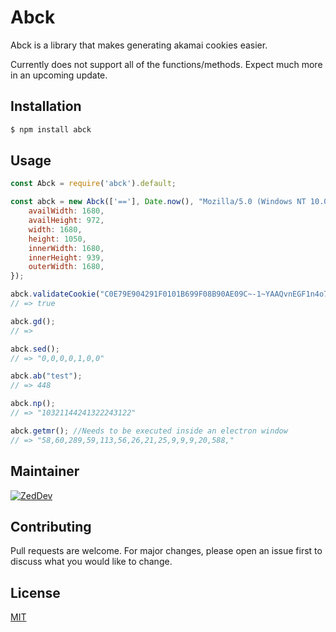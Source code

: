 # Abck

Abck is a library that makes generating akamai cookies easier.

Currently does not support all of the functions/methods. Expect much more in an upcoming update.


## Installation

```bash
$ npm install abck
```

## Usage

```javascript
const Abck = require('abck').default;

const abck = new Abck(['=='], Date.now(), "Mozilla/5.0 (Windows NT 10.0; Win64; x64) AppleWebKit/537.36 (KHTML, like Gecko) Chrome/83.0.4103.97 Safari/537.36", {
	availWidth: 1680,
	availHeight: 972,
	width: 1680,
	height: 1050,
	innerWidth: 1680,
	innerHeight: 939,
	outerWidth: 1680,
});

abck.validateCookie("C0E79E904291F0101B699F08B90AE09C~-1~YAAQvnEGF1n4o7ByAQAASRpJwAQ+zePjLXV6UyhVffBSzV8Rjd2nU3orgVbMnYvAao6Xgw8Feycm9b55c0HQgOWFePtq2y1Cc/f+FhPcJQYsSgeFZz1Rs/pBhI6Db/aCcjJd9WFJxZ5G+LOsuFezyoJDmY2FK4BAfTYKQ1oPqKN36Rjmqm6b+KMn8wq2/4rukChJhuFD4b/UDEcqCAdMguRAlosZrDg5y1GTsiMnjOPzxSJLoqsPT9tVf2tjVJw94fLQcyNrYYSPDvliWmI4WDzg6zRpkjBjfmsiXnwtApPKDSoahrM3ykGSOdHAwJGuInCZcrDayC7VwXlPPYYAzO9nVP95qnaVAA==~-1~-1~-1");
// => true

abck.gd();
// => 

abck.sed();
// => "0,0,0,0,1,0,0"

abck.ab("test");
// => 448

abck.np();
// => "10321144241322243122"

abck.getmr(); //Needs to be executed inside an electron window
// => "58,60,289,59,113,56,26,21,25,9,9,9,20,588,"

```

## Maintainer

[![ZedDev](https://github.com/zedd3v.png?size=100)](https://abck.dev/)

## Contributing
Pull requests are welcome. For major changes, please open an issue first to discuss what you would like to change.

## License
[MIT](https://choosealicense.com/licenses/mit/)